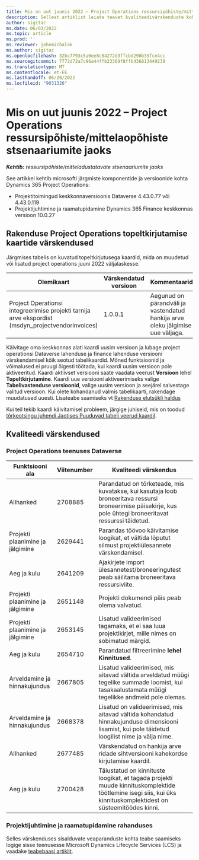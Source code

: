 ```yaml
---
title: Mis on uut juunis 2022 – Project Operations ressursipõhiste/mittelaopõhiste stsenaariumite jaoks
description: Sellest artiklist leiate teavet kvaliteedivärskenduste kohta, mis on saadaval Microsofti Dynamics 365 Project Operations 2022. aasta juuni väljaandes ressursipõhiste/varudeta stsenaariumide jaoks.
author: sigitac
ms.date: 06/03/2022
ms.topic: article
ms.prod: ''
ms.reviewer: johnmichalak
ms.author: sigitac
ms.openlocfilehash: 32bc7793c5a0ee8c04272d3ffcbd290b39fce4cc
ms.sourcegitcommit: 7772d72a7c96a44ffb23369f8ffb436813449239
ms.translationtype: MT
ms.contentlocale: et-EE
ms.lasthandoff: 06/20/2022
ms.locfileid: "9031326"
---
```

# <a name="whats-new-june-2022---project-operations-for-resourcenon-stocked-based-scenarios"></a>Mis on uut juunis 2022 – Project Operations ressursipõhiste/mittelaopõhiste stsenaariumite jaoks

_**Kehtib:** ressursipõhiste/mitteladustatavate stsenaariumite jaoks_

See artikkel kehtib microsofti järgmiste komponentide ja versioonide kohta Dynamics 365 Project Operations:

- Projektitoimingud keskkonnaversioonis Dataverse 4.43.0.77 või 4.43.0.119
- Projektijuhtimine ja raamatupidamine Dynamics 365 Finance keskkonnas versioon 10.0.27

## <a name="project-operations-dual-write-maps-updates"></a>Rakenduse Project Operations topeltkirjutamise kaartide värskendused

Järgmises tabelis on kuvatud topeltkirjutusega kaardid, mida on muudetud või lisatud project operations juuni 2022 väljalaskesse.

| Olemikaart | Värskendatud versioon | Kommentaarid |
| --- | --- | --- |
| Project Operationsi integreerimise projekti tarnija arve ekspordist (msdyn_projectvendorinvoices) | 1.0.0.1 | Aegunud on pärandväli ja vastendatud hankija arve oleku jälgimise uue väljaga. |

Käivitage oma keskkonnas alati kaardi uusim versioon ja lubage project operationsi Dataverse lahenduse ja finance lahenduse versiooni värskendamisel kõik seotud tabelikaardid. Mõned funktsioonid ja võimalused ei pruugi õigesti töötada, kui kaardi uusim versioon pole aktiveeritud. Kaardi aktiivset versiooni saate vaadata veerust **Versioon** lehel **Topeltkirjutamine**. Kaardi uue versiooni aktiveerimiseks valige **Tabelivastenduse versioonid**, valige uusim versioon ja seejärel salvestage valitud versioon. Kui olete kohandanud valmis tabelikaarti, rakendage muudatused uuesti. Lisateabe saamiseks vt [Rakenduse elutsükli haldus](/dynamics365/fin-ops-core/dev-itpro/data-entities/dual-write/app-lifecycle-management)

Kui teil tekib kaardi käivitamisel probleem, järgige juhiseid, mis on toodud [tõrkeotsingu juhendi Jaotises Puuduvad tabeli veerud kaardil](/dynamics365/fin-ops-core/dev-itpro/data-entities/dual-write/dual-write-troubleshooting-finops-upgrades#missing-table-columns-issue-on-maps).

## <a name="quality-updates"></a>Kvaliteedi värskendused

### <a name="project-operations-on-dataverse"></a>Project Operations teenuses Dataverse

| Funktsiooni ala | Viitenumber | Kvaliteedi värskendus |
| --- | --- | --- |
| Allhanked | 2708885 | Parandatud on tõrketeade, mis kuvatakse, kui kasutaja loob broneeritava ressursi broneerimise päisekirje, kus pole ühtegi broneeritavat ressurssi täidetud. |
| Projekti plaanimine ja jälgimine | 2629441 | Parandas töövoo käivitamise loogikat, et vältida lõputut silmust projektiülesannete värskendamisel. |
| Aeg ja kulu | 2641209 | Ajakirjete import ülesannetest/broneeringutest peab säilitama broneeritava ressursiviite. |
| Projekti plaanimine ja jälgimine | 2651148 | Projekti dokumendi päis peab olema valvatud.|
| Projekti plaanimine ja jälgimine | 2653145 | Lisatud valideerimised tagamaks, et ei saa luua projektikirjet, mille nimes on sobimatud märgid. |
| Aeg ja kulu | 2654710 | Parandatud filtreerimine **lehel Kinnitused**. |
| Arveldamine ja hinnakujundus | 2667805 | Lisatud valideerimised, mis aitavad vältida arveldatud müügi tegelike summade loomist, kui tasakaalustamata müügi tegelikke andmeid pole olemas. |
| Arveldamine ja hinnakujundus | 2668378 | Lisatud on valideerimised, mis aitavad vältida kohandatud hinnakujunduse dimensiooni lisamist, kui pole täidetud loogilist nime ja välja nime. |
| Allhanked | 2677485 | Värskendatud on hankija arve ridade sihtversiooni kahekordse kirjutamise kaardil. |
| Aeg ja kulu | 2700428 | Täiustatud on kinnituste loogikat, et tagada projekti muude kinnituskomplektide töötlemine isegi siis, kui üks kinnituskomplektidest on süsteemitöödes kinni. |

### <a name="project-management-and-accounting-in-finance"></a>Projektijuhtimine ja raamatupidamine rahanduses

Selles värskenduses sisalduvate veaparanduste kohta teabe saamiseks logige sisse teenusesse Microsoft Dynamics Lifecycle Services (LCS) ja vaadake [teabebaasi artiklit](https://fix.lcs.dynamics.com/Issue/Details?bugId=673271).
